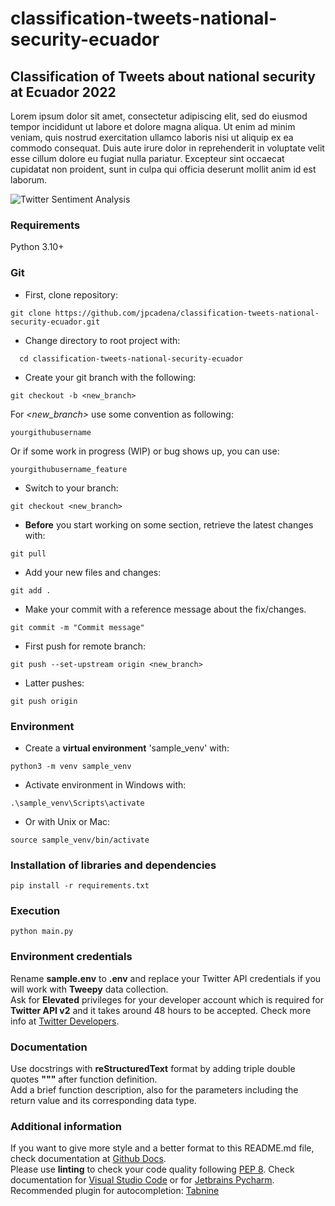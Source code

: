 # classification-tweets-national-security-ecuador

## Classification of Tweets about national security at Ecuador 2022

Lorem ipsum dolor sit amet, consectetur adipiscing elit, sed do eiusmod tempor
incididunt ut labore et dolore magna aliqua. Ut enim ad minim veniam, quis
nostrud exercitation ullamco laboris nisi ut aliquip ex ea commodo consequat.
Duis aute irure dolor in reprehenderit in voluptate velit esse cillum dolore eu
fugiat nulla pariatur. Excepteur sint occaecat cupidatat non proident, sunt in
culpa qui officia deserunt mollit anim id est laborum.

![Twitter Sentiment Analysis](https://miro.medium.com/max/1000/1*vp1M37AGMOFwCvLxVm62IA.jpeg)

### Requirements

Python 3.10+

### Git

+ First, clone repository:

```
git clone https://github.com/jpcadena/classification-tweets-national-security-ecuador.git
```

+ Change directory to root project with:

```
  cd classification-tweets-national-security-ecuador
```

+ Create your git branch with the following:

```
git checkout -b <new_branch>
```

For *<new_branch>* use some convention as following:

```
yourgithubusername
```

Or if some work in progress (WIP) or bug shows up, you can use:

```
yourgithubusername_feature
```

+ Switch to your branch:

```
git checkout <new_branch>
```

+ **Before** you start working on some section, retrieve the latest changes
  with:

```
git pull
```

+ Add your new files and changes:

```
git add .
```

+ Make your commit with a reference message about the fix/changes.

```
git commit -m "Commit message"
```

+ First push for remote branch:

```
git push --set-upstream origin <new_branch>
```

+ Latter pushes:

```
git push origin
```

### Environment

+ Create a **virtual environment** 'sample_venv' with:

```
python3 -m venv sample_venv
```

+ Activate environment in Windows with:

```
.\sample_venv\Scripts\activate
```

+ Or with Unix or Mac:

```
source sample_venv/bin/activate
```

### Installation of libraries and dependencies

```
pip install -r requirements.txt
```

### Execution

```
python main.py
```

### Environment credentials

Rename **sample.env** to **.env** and replace your Twitter API credentials if
you will work with **Tweepy** data collection.\
Ask for **Elevated** privileges for your developer account which is required
for **Twitter API v2** and it takes around 48 hours to be accepted. Check more
info at [Twitter Developers](https://developer.twitter.com/en).

### Documentation

Use docstrings with **reStructuredText** format by adding triple double quotes
**"""** after function definition.\
Add a brief function description, also for the parameters including the return
value and its corresponding data type.

### Additional information

If you want to give more style and a better format to this README.md file,
check documentation
at [Github Docs](https://docs.github.com/en/get-started/writing-on-github/getting-started-with-writing-and-formatting-on-github/basic-writing-and-formatting-syntax).\
Please use **linting** to check your code quality
following [PEP 8](https://peps.python.org/pep-0008/). Check documentation
for [Visual Studio Code](https://code.visualstudio.com/docs/python/linting#_run-linting)
or
for [Jetbrains Pycharm](https://github.com/leinardi/pylint-pycharm/blob/master/README.md).\
Recommended plugin for
autocompletion: [Tabnine](https://www.tabnine.com/install)
